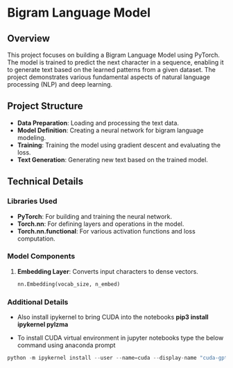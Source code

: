 # Bigram Language Model

## Overview
This project focuses on building a Bigram Language Model using PyTorch. The model is trained to predict the next character in a sequence, enabling it to generate text based on the learned patterns from a given dataset. The project demonstrates various fundamental aspects of natural language processing (NLP) and deep learning.

## Project Structure
- **Data Preparation**: Loading and processing the text data.
- **Model Definition**: Creating a neural network for bigram language modeling.
- **Training**: Training the model using gradient descent and evaluating the loss.
- **Text Generation**: Generating new text based on the trained model.

## Technical Details

### Libraries Used
- **PyTorch**: For building and training the neural network.
- **Torch.nn**: For defining layers and operations in the model.
- **Torch.nn.functional**: For various activation functions and loss computation.

### Model Components
1. **Embedding Layer**: Converts input characters to dense vectors.
   ```python
   nn.Embedding(vocab_size, n_embed)

### Additional Details
- Also install ipykernel to bring CUDA into the notebooks
**pip3 install ipykernel pylzma**

- To install CUDA virtual environment in jupyter notebooks type the below command using anaconda prompt
 ```python
python -m ipykernel install --user --name=cuda --display-name "cuda-gpt"







